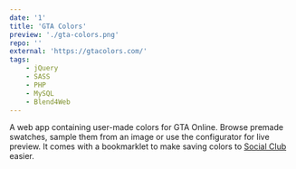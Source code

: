```yaml
---
date: '1'
title: 'GTA Colors'
preview: './gta-colors.png'
repo: ''
external: 'https://gtacolors.com/'
tags:
    - jQuery
    - SASS
    - PHP
    - MySQL
    - Blend4Web
---
```


A web app containing user-made colors for GTA Online. Browse premade swatches, sample them from an image or use the configurator for live preview. It comes with a bookmarklet to make saving colors to [Social Club](https://socialclub.rockstargames.com/) easier.
